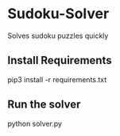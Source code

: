 # Sudoku-Solver
Solves sudoku puzzles quickly

## Install Requirements
pip3 install -r requirements.txt

## Run the solver
python solver.py
